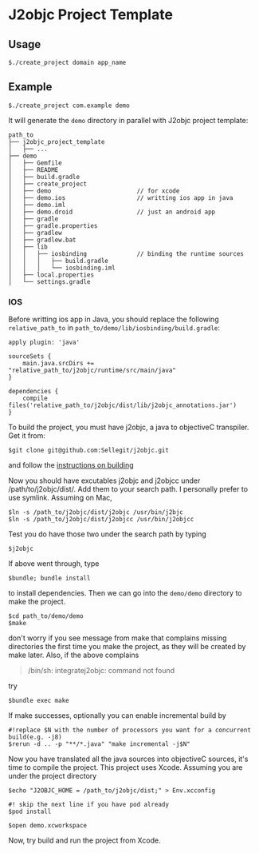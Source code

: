 # J2objc Project Template

## Usage

    $./create_project domain app_name

## Example

    $./create_project com.example demo

It will generate the `demo` directory in parallel with J2objc project template:

    path_to 
    ├── j2objc_project_template
    │   ├── ...
    ├── demo
    │   ├── Gemfile
    │   ├── README
    │   ├── build.gradle
    │   ├── create_project
    │   ├── demo                        // for xcode
    │   ├── demo.ios                    // writting ios app in java
    │   ├── demo.iml
    │   ├── demo.droid                  // just an android app
    │   ├── gradle
    │   ├── gradle.properties
    │   ├── gradlew
    │   ├── gradlew.bat
    │   ├── lib
    │   │   ├── iosbinding              // binding the runtime sources
    │   │   │   ├── build.gradle
    │   │   │   └── iosbinding.iml
    │   ├── local.properties
    │   └── settings.gradle

### IOS

Before writting ios app in Java, you should replace the following `relative_path_to` in `path_to/demo/lib/iosbinding/build.gradle`:

    apply plugin: 'java'

    sourceSets {
        main.java.srcDirs += "relative_path_to/j2objc/runtime/src/main/java"
    }

    dependencies {
        compile files('relative_path_to/j2objc/dist/lib/j2objc_annotations.jar')
    }

To build the project, you must have j2objc, a java to objectiveC transpiler. Get it from:

    $git clone git@github.com:Sellegit/j2objc.git

and follow the [instructions on building](https://github.com/google/j2objc/wiki/Building-J2ObjC)

Now you should have excutables j2objc and j2objcc under /path/to/j2objc/dist/. Add them to your search path. I personally prefer to use symlink. Assuming on Mac,

    $ln -s /path_to/j2objc/dist/j2objc /usr/bin/j2bjc
    $ln -s /path_to/j2objc/dist/j2objcc /usr/bin/j2objcc  

Test you do have those two under the search path by typing

    $j2objc

If above went through, type 

    $bundle; bundle install

to install dependencies. Then we can go into the `demo/demo` directory to make the project.

    $cd path_to/demo/demo
    $make

don't worry if you see message from make that complains missing directories the first time you make the project, as they will be created by make later. Also, if the above complains 
> /bin/sh: integratej2objc: command not found

try

    $bundle exec make

If make successes, optionally you can enable incremental build by 

    #!replace $N with the number of processors you want for a concurrent build(e.g. -j8)
    $rerun -d .. -p "**/*.java" "make incremental -j$N" 

Now you have translated all the java sources into objectiveC sources, it's time to compile the project. This project uses Xcode.
Assuming you are under the project directory

    $echo "J2OBJC_HOME = /path_to/j2objc/dist;" > Env.xcconfig

    #! skip the next line if you have pod already
    $pod install

    $open demo.xcworkspace

Now, try build and run the project from Xcode.
